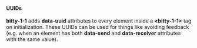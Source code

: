 








#### UUIDs

__bitty-1-1__ adds __data-uuid__ attributes to every
element inside a __&lt;bitty-1-1&gt;__ tag on 
initialization. These UUIDs can be used for things
like avoiding feedback (e.g. when an element 
has both __data-send__ and __data-receiver__ attributes
with the same value). 



